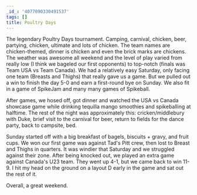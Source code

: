 ```yaml
---
_id_: '4077090330491537'
tags: []
title: Poultry Days
---
```


The legendary Poultry Days tournament. Camping, carnival, chicken, beer, partying, chicken, ultimate and lots of chicken. The team names are chicken-themed, dinner is chicken and even the brick marks are chickens. The weather was awesome all weekend and the level of play varied from really low (I think we bageled our first opponents) to top-notch (finals was Team USA vs Team Canada). We had a relatively easy Saturday, only facing one team (Breasts and Thighs) that really gave us a game. But we pulled out a win to finish the day 5-0 and earn a first-round bye on Sunday. We also fit in a game of SpikeJam and many many games of Spikeball. 

After games, we hosed off, got dinner and watched the USA vs Canada showcase game while drinking tequilla mango smoothies and spikeballing at halftime. The rest of the night was approximately this: cricken/middlebury with Duke, brief visit to the carnival for beer, return to fields for the dance party, back to campsite, bed. 

Sunday started off with a big breakfast of bagels, biscuits + gravy, and fruit cups. We won our first game was against Tad's Pitt crew, then lost to Breast and Thighs in quarters. It was windier that Saturday and we struggled against their zone. After being knocked out, we played an extra game against Canada's U23 team. They went up 4-1, but we came back to win 11-9. I hit my head on the ground on a layout D early in the game and sat out the rest of it.

Overall, a great weekend.
